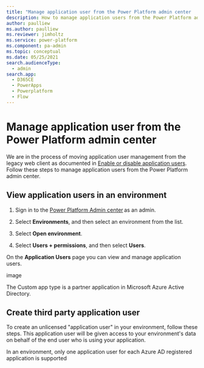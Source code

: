 ```yaml
---
title: "Manage application user from the Power Platform admin center  | MicrosoftDocs"
description: How to manage application users from the Power Platform admin center  
author: paulliew
ms.author: paulliew
ms.reviewer: jimholtz
ms.service: power-platform
ms.component: pa-admin
ms.topic: conceptual
ms.date: 05/25/2021
search.audienceType: 
  - admin
search.app:
  - D365CE
  - PowerApps
  - Powerplatform
  - Flow
---
```

# Manage application user from the Power Platform admin center

We are in the process of moving application user management from the legacy web client as documented in [Enable or disable application users](create-users-assign-online-security-roles.md#enable-or-disable-user-accounts). Follow these steps to manage application users from the Power Platform admin center.

## View application users in an environment 

1. Sign in to the [Power Platform Admin center](https://admin.powerplatform.microsoft.com) as an admin. 

2. Select **Environments**, and then select an environment from the list.

2. Select **Open environment**.

3. Select **Users + permissions**, and then select **Users**.

On the **Application Users** page you can view and manage application users.  

image

The Custom app type is a partner application in Microsoft Azure Active Directory.

## Create third party application user 

To create an unlicensed "application user" in your environment, follow these steps. This application user will be given access to your environment's data on behalf of the end user who is using your application.  

 

In an environment, only one application user for each Azure AD registered application is supported   